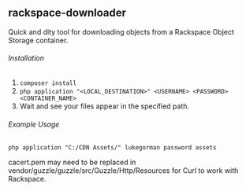 ## rackspace-downloader
Quick and dity tool for downloading objects from a Rackspace Object Storage container.

###### Installation
1. `composer install`
2. `php application "<LOCAL_DESTINATION>" <USERNAME> <PASSWORD> <CONTAINER_NAME>`
3. Wait and see your files appear in the specified path.

###### Example Usage
`php application "C:/CDN Assets/" lukegorman password assets`

cacert.pem may need to be replaced in vendor/guzzle/guzzle/src/Guzzle/Http/Resources for Curl to work with Rackspace.
